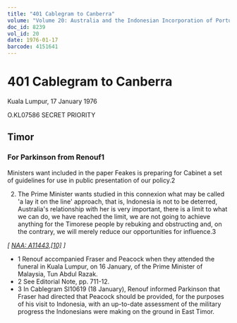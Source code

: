 ```yaml
---
title: "401 Cablegram to Canberra"
volume: "Volume 20: Australia and the Indonesian Incorporation of Portuguese Timor, 1974-1976"
doc_id: 8239
vol_id: 20
date: 1976-01-17
barcode: 4151641
---
```


# 401 Cablegram to Canberra

Kuala Lumpur, 17 January 1976

O.KL07586 SECRET PRIORITY

## Timor

### For Parkinson from Renouf1

Ministers want included in the paper Feakes is preparing for Cabinet a set of guidelines for use in public presentation of our policy.2

  2. The Prime Minister wants studied in this connexion what may be called 'a lay it on the line' approach, that is, Indonesia is not to be deterred, Australia's relationship with her is very important, there is a limit to what we can do, we have reached the limit, we are not going to achieve anything for the Timorese people by rebuking and obstructing and, on the contrary, we will merely reduce our opportunities for influence.3



_[ [NAA: A11443,[10]](http://www.naa.gov.au/cgi-bin/Search?O=I&Number=4151641) ]_

  * 1 Renouf accompanied Fraser and Peacock when they attended the funeral in Kuala Lumpur, on 16 January, of the Prime Minister of Malaysia, Tun Abdul Razak.
  * 2 See Editorial Note, pp. 711-12.
  * 3 In Cablegram SI10619 (18 January), Renouf informed Parkinson that Fraser had directed that Peacock should be provided, for the purposes of his visit to Indonesia, with an up-to-date assessment of the military progress the Indonesians were making on the ground in East Timor.


